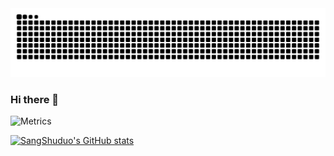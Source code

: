 <picture>
  <source media="(prefers-color-scheme: dark)" srcset="https://raw.githubusercontent.com/sangshuduo/sangshuduo/output/github-contribution-grid-snake-dark.svg">
  <source media="(prefers-color-scheme: light)" srcset="https://raw.githubusercontent.com/sangshuduo/sangshuduo/output/github-contribution-grid-snake.svg">
  <img alt="github contribution grid snake animation" src="https://raw.githubusercontent.com/sangshuduo/sangshuduo/output/github-contribution-grid-snake.svg">
</picture>

### Hi there 👋
<!-- If you're using "main" as default branch -->
![Metrics](https://metrics.lecoq.io/sangshuduo?template=classic&isocalendar=1&languages=1&stars=1&people=1&followup=1&lines=1&projects=1&activity=1&achievements=1&tweets=1&stackoverflow=1&isocalendar.duration=full-year&languages.ignored=html%2C%20css&languages.limit=8&languages.sections=most-used&languages.colors=github&languages.threshold=0%25&languages.indepth=false&languages.analysis.timeout=15&languages.categories=programming&languages.recent.categories=programming&languages.recent.load=300&languages.recent.days=14&stars.limit=4&people.limit=24&people.size=28&people.types=followers&people.identicons=false&people.shuffle=false&followup.sections=repositories&projects.limit=4&projects.descriptions=false&activity.limit=5&activity.load=300&activity.days=14&activity.filter=all&activity.visibility=all&activity.timestamps=false&achievements.threshold=C&achievements.secrets=true&achievements.display=detailed&achievements.limit=10&tweets.attachments=false&tweets.limit=2&tweets.user=sangshuduo&stackoverflow.user=2154069&stackoverflow.sections=answers-top%2C%20questions-recent&stackoverflow.limit=2&stackoverflow.lines=4&stackoverflow.lines.snippet=2&config.timezone=Canada%2FAtlantic)



[![SangShuduo's GitHub stats](https://github-readme-stats.vercel.app/api?username=sangshuduo)](https://github.com/sangshuduo)
<!--
**sangshuduo/sangshuduo** is a ✨ _special_ ✨ repository because its `README.md` (this file) appears on your GitHub profile.

Here are some ideas to get you started:

- 🔭 I’m currently working on ...
- 🌱 I’m currently learning ...
- 👯 I’m looking to collaborate on ...
- 🤔 I’m looking for help with ...
- 💬 Ask me about ...
- 📫 How to reach me: ...
- 😄 Pronouns: ...
- ⚡ Fun fact: ...
-->
